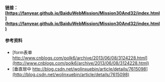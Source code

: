 #### 链接：[https://fanyear.github.io/BaiduWebMission/Mission30And32/index.html](https://fanyear.github.io/BaiduWebMission/Mission30And32/index.html)

#### 参考资料

- [form表单 http://www.cnblogs.com/polk6/archive/2013/06/08/3124228.html](http://www.cnblogs.com/polk6/archive/2013/06/08/3124228.html)
- [垂直居中 http://blog.csdn.net/wolinxuebin/article/details/7615098](http://blog.csdn.net/wolinxuebin/article/details/7615098)
